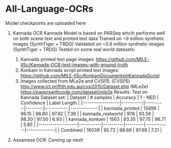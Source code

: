 # All-Language-OCRs
Model checkpoints are uploaded here

1. Kannada OCR
   Kannada Model is based on PARSeq whcih performs well on both scene text and printed text data
   Trained on ~9 million synthetic images (SynthTiger + TRDG)
   Validated on ~0.8 million synthetic images (SynthTiger + TRDG)
   Tested on some real world datasets:
     1. Kannada printed text page images: https://github.com/MILE-IISc/Kannada-OCR-test-images-with-ground-truth
     2. Konkani in Kannada script printed text images: https://github.com/MILE-IISc/KonkaniDocumentsInKannadaScript
     3. Images collected from MLe2e and CVSI15:
          (CVSI15) http://www.ict.griffith.edu.au/cvsi2015/Dataset.php
          (MLe2e) https://paperswithcode.com/dataset/mle2e
   Results:
   Test on Kannada Dataset set:
   | Dataset           | # samples | Accuracy | 1 - NED | Confidence | Label Length |
   |:-----------------:|----------:|---------:|--------:|-----------:|-------------:|
   | kannada_printed   |     13498 |    96.15 |   98.80 |      97.82 |         7.39 |
   | kannada_realworld |       978 |    93.56 |   98.30 |      97.50 |         6.93 |
   | kannada_konkani   |      1563 |    93.35 |   97.75 |      96.71 |         5.85 |
   |-------------------|-----------|----------|---------|------------|--------------|
   | Combined          |     16039 |    95.72 |   98.66 |      97.69 |         7.21 |

2. Assamese OCR:
   Coming up next!
